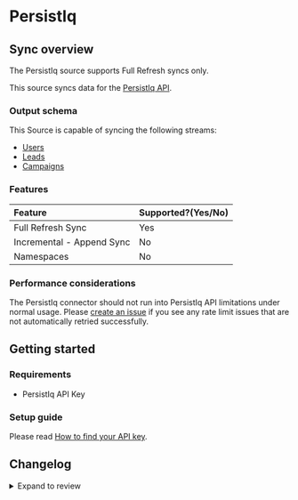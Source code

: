 # PersistIq

## Sync overview

The PersistIq source supports Full Refresh syncs only.

This source syncs data for the [PersistIq API](https://apidocs.persistiq.com/#introduction).

### Output schema

This Source is capable of syncing the following streams:

- [Users](https://apidocs.persistiq.com/#users)
- [Leads](https://apidocs.persistiq.com/#leads)
- [Campaigns](https://apidocs.persistiq.com/#campaigns)

### Features

| Feature                   | Supported?\(Yes/No\) |
|:--------------------------|:---------------------|
| Full Refresh Sync         | Yes                  |
| Incremental - Append Sync | No                   |
| Namespaces                | No                   |

### Performance considerations

The PersistIq connector should not run into PersistIq API limitations under normal usage. Please [create an issue](https://github.com/airbytehq/airbyte/issues) if you see any rate limit issues that are not automatically retried successfully.

## Getting started

### Requirements

- PersistIq API Key

### Setup guide

Please read [How to find your API key](https://apidocs.persistiq.com/#introduction).

## Changelog

<details>
  <summary>Expand to review</summary>

| Version | Date       | Pull Request                                             | Subject                                |
|:--------|:-----------|:---------------------------------------------------------|:---------------------------------------|
| 0.2.2 | 2024-06-06 | [39288](https://github.com/airbytehq/airbyte/pull/39288) | [autopull] Upgrade base image to v1.2.2 |
| 0.2.1 | 2024-05-13 | [37596](https://github.com/airbytehq/airbyte/pull/37596) | Change `last_records` to `last_record` |
| 0.2.0 | 2023-10-10 | [31055](https://github.com/airbytehq/airbyte/pull/31055) | Migrate to low code |
| 0.1.0 | 2022-01-21 | [9515](https://github.com/airbytehq/airbyte/pull/9515) | 🎉 New Source: PersistIq |

</details>
